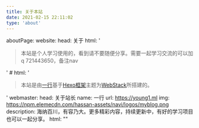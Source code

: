```yaml
---
title: 关于本站
date: 2021-02-15 22:11:02
type: 'about'
---
```


aboutPage:
  website:
    head: 关于
    html: '<blockquote><p>本站是个人学习使用的，看到请不要随便分享。需要一起学习交流的可以加q 721443650，备注nav</p></blockquote>'
    # html: '<blockquote><p>本站是由<a href="https://github.com/hassanblog">一行</a>基于<a href="https://hexo.io/">Hexo框架</a>主题为<a href="https://github.com/HCLonely/hexo-theme-webstack">WebStack</a>所搭建的。</p></blockquote>'
  webmaster:
    head: 关于站长
    name: 一行
    url: https://young1.ml
    img: https://npm.elemecdn.com/hassan-assets/navi/logos/myblog.png
    description: 海纳百川，有容乃大。更多精彩内容，持续更新中，有好的学习项目也可以一起分享。
    html: ""
